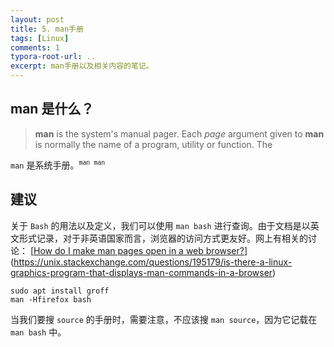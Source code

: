 ```yaml
---
layout: post
title: 5. man手册
tags: [Linux]
comments: 1
typora-root-url: ..
excerpt: man手册以及相关内容的笔记。
---
```


## man 是什么？

> **man** is the system's manual pager. Each *page* argument given to **man** is normally the name of a program, utility or function. The

`man` 是系统手册。<sup>`man man`</sup>

## 建议

关于 `Bash` 的用法以及定义，我们可以使用  `man bash` 进行查询。由于文档是以英文形式记录，对于非英语国家而言，浏览器的访问方式更友好。网上有相关的讨论： [[How do I make man pages open in a web browser?](https://askubuntu.com/questions/339255/how-do-i-make-man-pages-open-in-a-web-browser)](https://unix.stackexchange.com/questions/195179/is-there-a-linux-graphics-program-that-displays-man-commands-in-a-browser)

```shell
sudo apt install groff
man -Hfirefox bash
```

当我们要搜 `source` 的手册时，需要注意，不应该搜 `man source`，因为它记载在 `man bash` 中。



